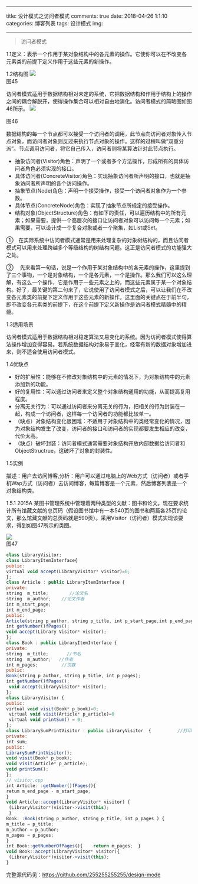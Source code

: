 
---
title: 设计模式之访问者模式
comments: true
date: 2018-04-26 1:1:10
categories: 博客列表
tags: 设计模式
img:

---

>  访问者模式

1.1定义：表示一个作用于某对象结构中的各元素的操作。它使你可以在不改变各元素类的前提下定义作用于这些元素的新操作。

1.2结构图
![ ](http://images.cnblogs.com/cnblogs_com/cliy-10/132443/o_45.png)    
图45

访问者模式适用于数据结构相对未定的系统，它把数据结构和作用于结构上的操作之间的耦合解脱开，使得操作集合可以相对自由地演化。访问者模式的简略图如图46所示。
![ ](http://images.cnblogs.com/cnblogs_com/cliy-10/132443/o_46.png)    

图46

数据结构的每一个节点都可以接受一个访问者的调用，此节点向访问者对象传入节点对象，而访问者对象则反过来执行节点对象的操作。这样的过程叫做“双重分派”。节点调用访问者，将它自己传入，访问者则将某算法针对此节点执行。
* 抽象访问者(Visitor)角色：声明了一个或者多个方法操作，形成所有的具体访问者角色必须实现的接口。
* 具体访问者(ConcreteVisitor)角色：实现抽象访问者所声明的接口，也就是抽象访问者所声明的各个访问操作。
* 抽象节点(Node)角色：声明一个接受操作，接受一个访问者对象作为一个参数。
* 具体节点(ConcreteNode)角色：实现了抽象节点所规定的接受操作。
* 结构对象(ObjectStructure)角色：有如下的责任，可以遍历结构中的所有元素；如果需要，提供一个高层次的接口让访问者对象可以访问每一个元素；如果需要，可以设计成一个复合对象或者一个聚集，如List或Set。

①　在实际系统中访问者模式通常是用来处理复杂的对象树结构的，而且访问者模式可以用来处理跨越多个等级结构的树结构问题。这正是访问者模式的功能强大之处。

②　 先来看第一句话，说是一个作用于某对象结构中的各元素的操作，这里提到了三个事物，一个是对象结构，一个是各元素，一个是操作。那么我们可以这么理解，有这么一个操作，它是作用于一些元素之上的，而这些元素属于某一个对象结构。好了，最关键的第二句来了，它说使用了访问者模式之后，可以让我们在不改变各元素类的前提下定义作用于这些元素的新操作。这里面的关键点在于前半句，即不改变各元素类的前提下，在这个前提下定义新操作是访问者模式精髓中的精髓。

1.3适用场景

访问者模式适用于数据结构相对稳定算法又易变化的系统。因为访问者模式使得算法操作增加变得容易。若系统数据结构对象易于变化，经常有新的数据对象增加进来，则不适合使用访问者模式。

1.4优缺点
* 好的扩展性：能够在不修改对象结构中的元素的情况下，为对象结构中的元素添加新的功能。
* 好的复用性：可以通过访问者来定义整个对象结构通用的功能，从而提高复用程度。
* 分离无关行为：可以通过访问者来分离无关的行为，把相关的行为封装在一起，构成一个访问者，这样每一个访问者的功能都比较单一。
* （缺点）对象结构变化很困难：不适用于对象结构中的类经常变化的情况，因为对象结构发生了改变，访问者的接口和访问者的实现都要发生相应的改变，代价太高。
* （缺点）破坏封装：访问者模式通常需要对象结构开放内部数据给访问者和ObjectStructrue，这破坏了对象的封装性。

1.5实例

描述：用户去访问博客,分析：用户可以通过电脑上的Web方式（访问者）或者手机Wap方式（访问者）去访问博客，每篇博客是一个元素，然后博客列表是一个对象结构类。

1.5.1 2015A
   某图书管理系统中管理着两种类型的文献：图书和论文。现在要求统计所有馆藏文献的总页码（假设图书馆中有一本540页的图书和两篇各25页的论文，那么馆藏文献的总页码就是590页）。采用Visitor（访问者）模式实现该要求，得到如图47所示的类图。
   
![ ](http://images.cnblogs.com/cnblogs_com/cliy-10/132443/o_47.png)    
图47

```javascript
class LibraryVisitor;
class LibraryItemInterface{
public:
virtual void accept(LibraryVisitor* visitor)=0;
};
class Article : public LibraryItemInterface {
private:
string  m_title;        //论文名
string  m_author;    //论文作者
int m_start_page;
int m_end_page;
public:
Article(string p_author, string p_title, int p_start_page,int p_end_page );
int getNumber()fPages();
void accept(Library Visitor* visitor);
};
class Book : public LibraryItemInterface {
private:
string  m_title;       //书名
string  m_author;   //作者
int m_pages;         //页数
public:
Book(string p_author, string p_title, int p_pages);
int getNumber()fPages();
 void accept(LibraryVisitor* visitor);
};
class LibraryVisitor {
public:
virtual void visit(Book* p_book)=0;
 virtual void visit(Article* p_article)=0 
 virtual void printSum() = 0;
};
class LibrarySumPrintVisitor : public LibraryVisitor  {          //打印总页数
private:
int sum;
public:
LibrarySumPrintVisitor();
void visit(Book* p_book);
void visit(Article* p_article);
void printSum();
};
// visitor.cpp
int Article: :getNumber()fPages(){
retum m_end_page - m_start_page;
}
void Article::accept(LibraryVisitor* visitor) {  
 (LibraryVisitor*)visitor‐>visit(this);
 }
Book: :Book(string p_author, string p_title, int p_pages ) {
m_title = p_title;
m_author = p_author;
m_pages = p_pages;
}
int Book::getNumberOfPages(){    return m_pages;  }
void Book::accept(LibraryVisitor* visitor){ 
 (LibraryVisitor*)visitor‐>visit(this);
}
```

完整源代码见：https://github.com/255255255255/design-mode
